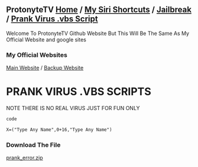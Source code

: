 ## ProtonyteTV [Home](https://protonytetv.github.io/sub2protonytetv/) / [My Siri Shortcuts](https://protonytetv.github.io/sub2protonytetv/sirishortcuts) / [Jailbreak](https://protonytetv.github.io/sub2protonytetv/jailbreak) / [Prank Virus .vbs Script](https://protonytetv.github.io/sub2protonytetv/fakevbs-script)

Welcome To ProtonyteTV Github Website But This Will Be The Same As My Official Website and google sites

### My Official Websites
[Main Website](http://protonytetv.weebly.com/) / [Backup Website](https://sites.google.com/view/protonytetv)

# PRANK VIRUS .VBS SCRIPTS
NOTE THERE IS NO REAL VIRUS JUST FOR FUN ONLY​

```markdown
code

X=("Type Any Name",0+16,"Type Any Name")

```

### Download The File
[prank_error.zip](https://www.google.com/url?q=http%3A%2F%2Fprotonytetv.weebly.com%2Fuploads%2F7%2F4%2F0%2F2%2F74028609%2Fprank_error.zip&sa=D&sntz=1&usg=AFQjCNEOcqB6uOUAGfuMSy34vEErScg5ew)
